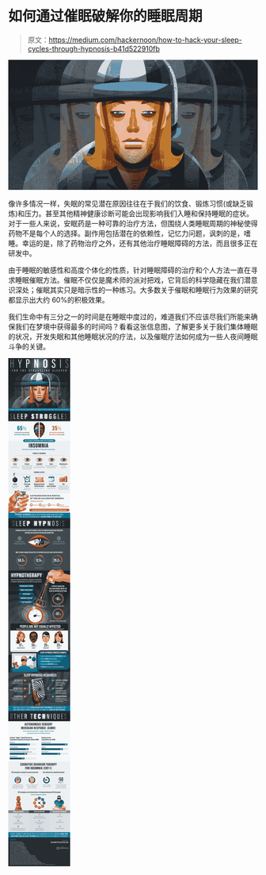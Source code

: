 # 如何通过催眠破解你的睡眠周期

> 原文：<https://medium.com/hackernoon/how-to-hack-your-sleep-cycles-through-hypnosis-b41d522910fb>

![](img/57ff3294c36ca168d32c500176908797.png)

像许多情况一样，失眠的常见潜在原因往往在于我们的饮食、锻炼习惯(或缺乏锻炼)和压力。甚至其他精神健康诊断可能会出现影响我们入睡和保持睡眠的症状。对于一些人来说，安眠药是一种可靠的治疗方法，但围绕人类睡眠周期的神秘使得药物不是每个人的选择。副作用包括潜在的依赖性，记忆力问题，讽刺的是，嗜睡。幸运的是，除了药物治疗之外，还有其他治疗睡眠障碍的方法，而且很多正在研发中。

由于睡眠的敏感性和高度个体化的性质，针对睡眠障碍的治疗和个人方法一直在寻求睡眠催眠方法。催眠不仅仅是魔术师的派对把戏，它背后的科学隐藏在我们潜意识深处；催眠其实只是暗示性的一种练习。大多数关于催眠和睡眠行为效果的研究都显示出大约 60%的积极效果。

我们生命中有三分之一的时间是在睡眠中度过的，难道我们不应该尽我们所能来确保我们在梦境中获得最多的时间吗？看看这张信息图，了解更多关于我们集体睡眠的状况，开发失眠和其他睡眠状况的疗法，以及催眠疗法如何成为一些人夜间睡眠斗争的关键。

![](img/757545e26e55ef9b7d5411b3e6a3ff5d.png)